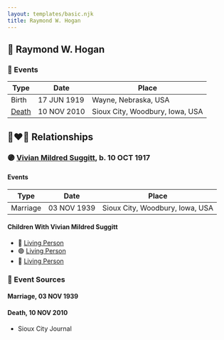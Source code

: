 ```yaml
---
layout: templates/basic.njk
title: Raymond W. Hogan
---
```

## 🔵 Raymond W. Hogan

### 📆 Events

Type | Date | Place
------ | ------ | ------
Birth | 17 JUN 1919 | Wayne, Nebraska, USA
[Death](#event-408e27e9-7c79-42c8-9680-29b37f993d4c) | 10 NOV 2010 | Sioux City, Woodbury, Iowa, USA

## 👩‍❤️‍👨 Relationships

### 🟣 [Vivian Mildred Suggitt](/people/9/90213536), b. 10 OCT 1917

#### Events

Type | Date | Place
------ | ------ | ------
Marriage | 03 NOV 1939 | Sioux City, Woodbury, Iowa, USA
#### Children With Vivian Mildred Suggitt
* 🔵 [Living Person](/people/9/91001980)
* 🟣 [Living Person](/people/8/87259250)
* 🔵 [Living Person](/people/6/61729265)
### 📰 Event Sources

#### <a id="event-60f454e4-bdb1-4166-9230-533fe507d02e"></a> Marriage, 03 NOV 1939

#### <a id="event-408e27e9-7c79-42c8-9680-29b37f993d4c"></a> Death, 10 NOV 2010
* Sioux City Journal